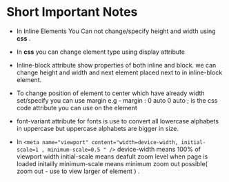 # Short Important Notes 

- In Inline Elements You Can not change/specify height and width using **css** .

- In **css** you can change element type using display attribute
- Inline-block attribute show properties of both inline and block.
  we can change height and width and next element placed next to in inline-block element.
- To change position of element to center which have already width set/specify you can use margin
  e.g - margin : 0 auto 0 auto ; is the css code attribute you can use on the element 
- font-variant attribute for fonts is use to convert all lowercase alphabets in uppercase but uppercase alphabets are bigger in size. 
- In ``` <meta name="viewport" content="width=device-width, initial-scale=1 , minimum-scale=0.5 " /> ``` device-width means 100% of viewport width 
  initial-scale means deafult zoom level when page is loaded initailly 
  minimum-scale means minimum zoom out possible( zoom out - use to view larger of element )  .
